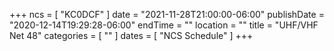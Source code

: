 +++
ncs = [ "KC0DCF" ]
date = "2021-11-28T21:00:00-06:00"
publishDate = "2020-12-14T19:29:28-06:00"
endTime = ""
location = ""
title = "UHF/VHF Net 48"
categories = [ "" ]
dates = [ "NCS Schedule" ]
+++
